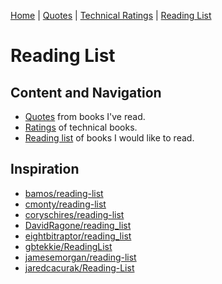 [Home](https://github.com/engeld/reading-list/blob/master/README.md) | 
[Quotes](http://github.com/engeld/reading-list/blob/master/quotes.md) | 
[Technical Ratings](http://github.com/engeld/reading-list/blob/master/technical-ratings.md) | 
[Reading List](http://github.com/engeld/reading-list/blob/master/reading-list.md)

# Reading List
## Content and Navigation
+ [Quotes](http://github.com/engeld/reading-list/blob/master/quotes.md) from books I've read.
+ [Ratings](http://github.com/engeld/reading-list/blob/master/technical-ratings.md) of technical books.
+ [Reading list](http://github.com/engeld/reading-list/blob/master/reading-list.md) of books I would like to read.

## Inspiration
+ [bamos/reading-list](http://github.com/bamos/reading-list)
+ [cmonty/reading-list](http://github.com/cmonty/reading-list)
+ [coryschires/reading-list](http://github.com/coryschires/reading-list)
+ [DavidRagone/reading\_list](http://github.com/DavidRagone/reading_list)
+ [eightbitraptor/reading\_list](http://github.com/eightbitraptor/reading_list)
+ [gbtekkie/ReadingList](http://github.com/gbtekkie/ReadingList)
+ [jamesemorgan/reading-list](http://github.com/jamesemorgan/reading-list)
+ [jaredcacurak/Reading-List](http://github.com/jaredcacurak/Reading-List)
